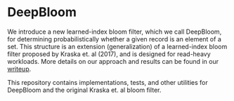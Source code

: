 # DeepBloom
We introduce a new learned-index bloom filter, which we call DeepBloom, for determining probabilistically whether a given record is an element of a set. This structure is an extension (generalization) of a learned-index bloom filter proposed by Kraska et. al (2017), and is designed for read-heavy workloads. More details on our approach and results can be found in our [writeup](https://www.overleaf.com/read/pmmfyqwrtspn#/64016477/).

This repository contains implementations, tests, and other utilities for DeepBloom and the original Kraska et. al bloom filter.
